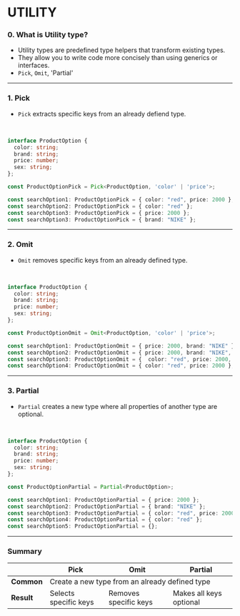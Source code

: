 # UTILITY
### 0. What is Utility type?
- Utility types are predefined type helpers that transform existing types.
- They allow you to write code more concisely than using generics or interfaces.
- `Pick`, `Omit`, 'Partial'
---
### 1. Pick
- `Pick` extracts specific keys from an already defiend type.
<br>

``` typescript
interface ProductOption {
  color: string;
  brand: string;
  price: number;
  sex: string;
};

const ProductOptionPick = Pick<ProductOption, 'color' | 'price'>;

const searchOption1: ProductOptionPick = { color: "red", price: 2000 }; // ⭕️
const searchOption2: ProductOptionPick = { color: "red" };              // ⭕️
const searchOption3: ProductOptionPick = { price: 2000 };               // ⭕️
const searchOption3: ProductOptionPick = { brand: "NIKE" };             // ❌

```
---
### 2. Omit
- `Omit` removes specific keys from an already defined type.
<br>

``` typescript
interface ProductOption {
  color: string;
  brand: string;
  price: number;
  sex: string;
};

const ProductOptionOmit = Omit<ProductOption, 'color' | 'price'>;

const searchOption1: ProductOptionOmit = { price: 2000, brand: "NIKE" };                              // ⭕️
const searchOption2: ProductOptionOmit = { price: 2000, brand: "NIKE", color: "red", price: 2000 };   // ❌
const searchOption3: ProductOptionOmit = {  color: "red", price: 2000, brand: "NIKE" };               // ❌
const searchOption4: ProductOptionOmit = { color: "red", price: 2000 };                               // ⭕❌

```
---
### 3. Partial
- `Partial` creates a new type where all properties of another type are optional.
<br>

``` typescript
interface ProductOption {
  color: string;
  brand: string;
  price: number;
  sex: string;
};

const ProductOptionPartial = Partial<ProductOption>;

const searchOption1: ProductOptionPartial = { price: 2000 };               // ⭕️
const searchOption2: ProductOptionPartial = { brand: "NIKE" };             // ⭕️
const searchOption3: ProductOptionPartial = { color: "red", price: 2000 }; // ⭕️
const searchOption4: ProductOptionPartial = { color: "red" };              // ⭕️
const searchOption5: ProductOptionPartial = {};                            // ⭕️
```
---
### Summary
<body>
    <table>
        <thead>
            <tr>
                <th></th>
                <th>Pick</th>
                <th>Omit</th>
                <th>Partial</th>
            </tr>
        </thead>
        <tbody>
            <tr>
                <td><strong>Common</strong></td>
                <td colspan="3" class="merged-cell">Create a new type from an already defined type</td>
            </tr>
            <tr>
                <td><strong>Result</strong></td>
                <td>Selects specific keys</td>
                <td>Removes specific keys</td>
                <td>Makes all keys optional</td>
            </tr>
        </tbody>
    </table>
</body>
